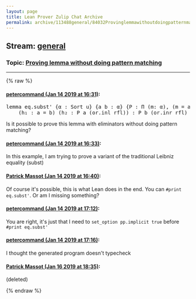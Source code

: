 ```yaml
---
layout: page
title: Lean Prover Zulip Chat Archive 
permalink: archive/113488general/84032Provinglemmawithoutdoingpatternmatching.html
---
```


## Stream: [general](index.html)
### Topic: [Proving lemma without doing pattern matching](84032Provinglemmawithoutdoingpatternmatching.html)

---


{% raw %}
#### [ petercommand (Jan 14 2019 at 16:31)](https://leanprover.zulipchat.com/#narrow/stream/113488-general/topic/Proving%20lemma%20without%20doing%20pattern%20matching/near/155091905):
<div class="codehilite"><pre><span></span>lemma eq.subst&#39; {α : Sort u} {a b : α} {P : Π (m: α), (m = a) ∨ (m = b) → Prop}
    (h₁ : a = b) (h₂ : P a (or.inl rfl)) : P b (or.inr rfl) := by cases h₁; assumption
</pre></div>


<p>Is it possible to prove this lemma with eliminators without doing pattern matching?</p>

#### [ petercommand (Jan 14 2019 at 16:33)](https://leanprover.zulipchat.com/#narrow/stream/113488-general/topic/Proving%20lemma%20without%20doing%20pattern%20matching/near/155091997):
<p>In this example, I am trying to prove a variant of the traditional Leibniz equality (subst)</p>

#### [ Patrick Massot (Jan 14 2019 at 16:40)](https://leanprover.zulipchat.com/#narrow/stream/113488-general/topic/Proving%20lemma%20without%20doing%20pattern%20matching/near/155092468):
<p>Of course it's possible, this is what Lean does in the end. You can <code>#print eq.subst'</code>. Or am I missing something?</p>

#### [ petercommand (Jan 14 2019 at 17:12)](https://leanprover.zulipchat.com/#narrow/stream/113488-general/topic/Proving%20lemma%20without%20doing%20pattern%20matching/near/155094669):
<p>You are right, it's just that I need to <code>set_option pp.implicit true</code> before <code>#print eq.subst'</code></p>

#### [ petercommand (Jan 14 2019 at 17:16)](https://leanprover.zulipchat.com/#narrow/stream/113488-general/topic/Proving%20lemma%20without%20doing%20pattern%20matching/near/155094961):
<p>I thought the generated program doesn't typecheck</p>

#### [ Patrick Massot (Jan 16 2019 at 18:35)](https://leanprover.zulipchat.com/#narrow/stream/113488-general/topic/Proving%20lemma%20without%20doing%20pattern%20matching/near/155271925):
<p>(deleted)</p>


{% endraw %}
